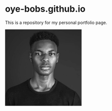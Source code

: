 # oye-bobs.github.io
This is a repository for my personal portfolio page.

<!-- HTML -->
<img src="FB_IMG_1707875043997.jpg" alt="Profile Photo" style="width:250px;height:250px;">
